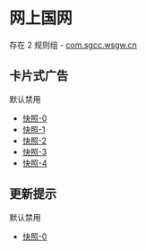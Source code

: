 # 网上国网

存在 2 规则组 - [com.sgcc.wsgw.cn](/src/apps/com.sgcc.wsgw.cn.ts)

## 卡片式广告

默认禁用

- [快照-0](https://i.gkd.li/import/12745042)
- [快照-1](https://i.gkd.li/import/13247655)
- [快照-2](https://i.gkd.li/import/13247655)
- [快照-3](https://i.gkd.li/import/13247655)
- [快照-4](https://i.gkd.li/import/12745042)

## 更新提示

默认禁用

- [快照-0](https://i.gkd.li/import/13501638)
